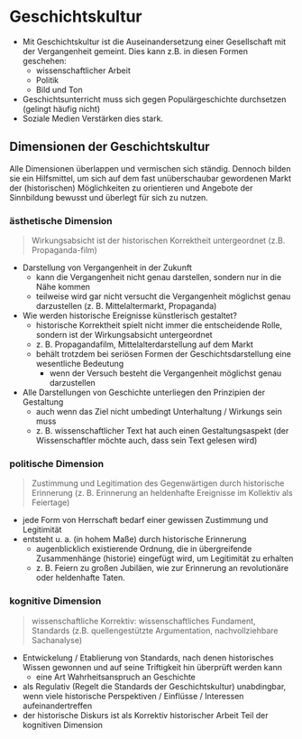# Geschichtskultur

- Mit Geschichtskultur ist die Auseinandersetzung einer Gesellschaft mit der Vergangenheit gemeint. Dies kann z.B. in diesen Formen geschehen:
  - wissenschaftlicher Arbeit
  - Politik
  - Bild und Ton
- Geschichtsunterricht muss sich gegen Populärgeschichte durchsetzen (gelingt häufig nicht)
- Soziale Medien Verstärken dies stark.

## Dimensionen der Geschichtskultur

Alle Dimensionen überlappen und vermischen sich ständig. Dennoch bilden sie ein Hilfsmittel, um sich auf dem fast unüberschaubar gewordenen Markt der (historischen) Möglichkeiten zu orientieren und Angebote der Sinnbildung bewusst und überlegt für sich zu nutzen.

### ästhetische Dimension

> Wirkungsabsicht ist der historischen Korrektheit untergeordnet (z.B. Propaganda-film)

- Darstellung von Vergangenheit in der Zukunft
  - kann die Vergangenheit nicht genau darstellen, sondern nur in die Nähe kommen
  - teilweise wird gar nicht versucht die Vergangenheit möglichst genau darzustellen (z. B. Mittelaltermarkt, Propaganda)
- Wie werden historische Ereignisse künstlerisch gestaltet?
  - historische Korrektheit spielt nicht immer die entscheidende Rolle, sondern ist der Wirkungsabsicht untergeordnet
  - z. B. Propagandafilm, Mittelalterdarstellung auf dem Markt
  - behält trotzdem bei seriösen Formen der Geschichtsdarstellung eine wesentliche Bedeutung
    - wenn der Versuch besteht die Vergangenheit möglichst genau darzustellen
- Alle Darstellungen von Geschichte unterliegen den Prinzipien der Gestaltung
  - auch wenn das Ziel nicht umbedingt Unterhaltung / Wirkungs sein muss
  - z. B. wissenschaftlicher Text hat auch einen Gestaltungsaspekt (der Wissenschaftler möchte auch, dass sein Text gelesen wird)

### politische Dimension

> Zustimmung und Legitimation des Gegenwärtigen durch historische Erinnerung (z. B. Erinnerung an heldenhafte Ereignisse im Kollektiv als Feiertage)

- jede Form von Herrschaft bedarf einer gewissen Zustimmung und Legitimität
- entsteht u. a. (in hohem Maße) durch historische Erinnerung
  - augenblicklich existierende Ordnung, die in übergreifende Zusammenhänge (historie) eingefügt wird, um Legitimität zu erhalten
  - z. B. Feiern zu großen Jubiläen, wie zur Erinnerung an revolutionäre oder heldenhafte Taten.

### kognitive Dimension

> wissenschaftliche Korrektiv: wissenschaftliches Fundament, Standards (z.B. quellengestützte Argumentation, nachvollziehbare Sachanalyse)

- Entwickelung / Etablierung von Standards, nach denen historisches Wissen gewonnen und auf seine Triftigkeit hin überprüft werden kann
  - eine Art Wahrheitsanspruch an Geschichte
- als Regulativ (Regelt die Standards der Geschichtskultur) unabdingbar, wenn viele historische Perspektiven / Einflüsse / Interessen aufeinandertreffen
- der historische Diskurs ist als Korrektiv historischer Arbeit Teil der kognitiven Dimension
